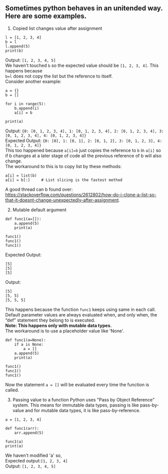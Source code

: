 ## Sometimes python behaves in an unitended way. Here are some examples.
1. Copied list changes value after assignment  
```python3
l = [1, 2, 3, 4]
b = l
l.append(5)
print(b)
```
Output: `[1, 2, 3, 4, 5]`  
We haven't touched `b` so the expected value should be `[1, 2, 3, 4]`. This happens because  
`b=l` does not copy the list but the reference to itself.  
Consider another example:  
```python3
a = {}
b = []

for i in range(5):
    b.append(i)
    a[i] = b

print(a)
```
Output: `{0: [0, 1, 2, 3, 4], 1: [0, 1, 2, 3, 4], 2: [0, 1, 2, 3, 4], 3: [0, 1, 2, 3, 4], 4: [0, 1, 2, 3, 4]}`  
Expected Output: `{0: [0], 1: [0, 1], 2: [0, 1, 2], 3: [0, 1, 2, 3], 4: [0, 1, 2, 3, 4]}`  
This too happened because `a[i]=b` just copies the reference to `b` in `a[i]` so if b changes at a later stage of code
all the previous reference of b will also change.  
The workaround to this is to copy list by these methods:  
```python3
a[i] = list(b)
a[i] = b[:]		# List slicing is the fastest method
```
A good thread can b found over: https://stackoverflow.com/questions/2612802/how-do-i-clone-a-list-so-that-it-doesnt-change-unexpectedly-after-assignment.  
  
2. Mutable default argument  
```
def func1(a=[]):
    a.append(5)
    print(a)

func1()
func1()
func1()
```
Expected Output: 
```
[5]
[5]
[5]
```
Output:
```
[5]
[5, 5]
[5, 5, 5]
```
This happens because the function `func1` keeps using same in each call. Default parameter values are always evaluated when, and only when, the “def” 
statement they belong to is executed.  
**Note: This happens only with mutable data types.**  
The workaround is to use a placeholder value like 'None'.  
```python3
def func1(a=None):
    if a is None:
        a = []
    a.append(5)
    print(a)

func1()
func1()
func1()
```
Now the statement `a = []` will be evaluated every time the function is called.  
  
3. Passing value to a function
Python uses "Pass by Object Reference" system. This means for immutable data types, passing is like pass-by-value and for mutable data types, it
is like pass-by-reference.
```python3
a = [1, 2, 3, 4]

def func1(arr):
    arr.append(5)

func1(a)
print(a)
```
We haven't modified 'a' so,  
Expected output:`[1, 2, 3, 4]`  
Output: `[1, 2, 3, 4, 5]`  


